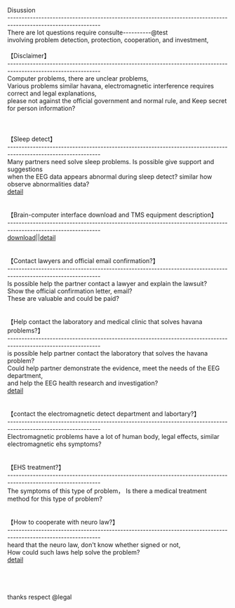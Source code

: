 Disussion<br>
---------------------------------------------------------------------------------------------------------------<br>
There are lot questions require consulte----------@test<br>
involving problem detection, protection, cooperation, and investment,<br>
<br>
【Disclaimer】<br>
---------------------------------------------------------------------------------------------------------------<br>
Computer problems, there are unclear problems,<br>
Various problems similar havana, electromagnetic interference requires correct and legal explanations,<br>
please not against the official government and normal rule, and Keep secret for person information?<br>
<br><br><br>
【Sleep detect】<br>
---------------------------------------------------------------------------------------------------------------<br>
Many partners need solve sleep problems. Is possible give support and suggestions<br> 
when the EEG data appears abnormal during sleep detect? similar how observe abnormalities data?<br>
<a href="https://mne.tools/stable/auto_tutorials/clinical/60_sleep.html">detail</a>
<br><br><br>
【Brain-computer interface download and TMS equipment description】<br>
---------------------------------------------------------------------------------------------------------------<br>
<a href="https://store.neurosky.com/collections/apps">download</a>||<a href="https://muhc.ca/neuromodulation/page/what-rtms">detail</a><br><br><br>
【Contact lawyers and official email confirmation?】<br>
---------------------------------------------------------------------------------------------------------------<br>
Is possible help the partner contact a lawyer and explain the lawsuit?<br>
Show the official confirmation letter, email?<br>
These are valuable and could be paid?
<br><br><br>
【Help contact the laboratory and medical clinic that solves havana problems?】<br>
---------------------------------------------------------------------------------------------------------------<br>
is possible help partner contact the laboratory that solves the havana problem?<br>
Could help partner demonstrate the evidence, meet the needs of the EEG department,<br>
and help the EEG health research and investigation?<br>
<a href="https://ottawacitizen.com/news/local-news/i-should-not-have-been-sent-back-there-canadian-diplomat-says-government-sent-him-back-to-cuba-with-brain-injury">detail</a>
<br><br><br>
【contact the electromagnetic detect department and labortary?】<br>
---------------------------------------------------------------------------------------------------------------<br>
Electromagnetic problems have a lot of human body, legal effects, similar electromagnetic ehs symptoms?
<br><br><br>
【EHS treatment?】<br>
---------------------------------------------------------------------------------------------------------------<br>
The symptoms of this type of problem， Is there a medical treatment method for this type of problem?
<br><br><br>
【How to cooperate with neuro law?】<br>
---------------------------------------------------------------------------------------------------------------<br>
heard that the neuro law, don't know whether signed or not,<br>
How could such laws help solve the problem?<br>
<a href="https://spectrum.ieee.org/neurotech-neurorights?fbclid=IwAR2rY49pd2wqOgzifZ-Ua6VcCVZZHydbreCrDcl2lJ3a8H7en9tECtLeZFs">detail</a>
<br>
<br>
<br><br><br>
thanks respect @legal<br>

